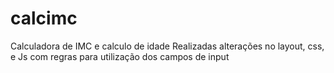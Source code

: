 # calcimc
Calculadora de IMC e calculo de idade
Realizadas alterações no layout, css, e Js com regras para utilização dos campos de input
